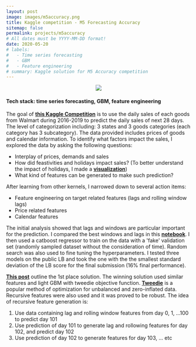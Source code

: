 ```yaml
---
layout: post
image: images/m5accuracy.png
title: Kaggle competition - M5 Forecasting Accuracy
sitemap: false
permalink: projects/m5accuracy
# All dates must be YYYY-MM-DD format!
date: 2020-05-20
# labels:
#   - Time series forecasting
#   - GBM
#   - Feature engineering
# summary: Kaggle solution for M5 Accuracy competition
---
```

<p align="center"><img src="../images/pricing.jpg"></p>

#### Tech stack: time series forecasting, GBM, feature engineering 


The goal of [**this Kaggle Competition**](https://www.kaggle.com/c/m5-forecasting-accuracy) is to use the daily sales of each goods from Walmart during 2016-2019 to predict the daily sales of next 28 days. The level of categorization including: 3 states and 3 goods categories (each category has 3 subcategory). The data provided includes prices of goods and calendar information. To identify what factors impact the sales, I explored the data by asking the following questions: 

* Interplay of prices, demands and sales
* How did feastivities and holidays impact sales? (To better understand the impact of holidays, I made a [**visualization**](https://www.kaggle.com/lilsummer877/visualize-the-effect-of-events-and-festivities))
* What kind of features can be generated to make such prediction?

After learning from other kernels, I narrowed down to several action items:

* Feature engineering on target related features (lags and rolling window lags)
* Price related features
* Calendar features

The initial analysis showed that lags and windows are particular important for the prediction. I compared the best windows and lags in this [**notebook**](https://www.kaggle.com/lilsummer877/comparison-of-rolling-window-and-lags-catboost). I then used a catboost regressor to train on the data with a 'fake' validation set (randomly sampled dataset without the consideration of time). Random search was also used to fine tuning the hyperparameters. I tested three models on the public LB and took the one with the the smallest standard deviation of the LB score for the final submission (16% final performance).

[**This post**](https://www.kaggle.com/c/m5-forecasting-accuracy/discussion/163684) outline the 1st place solution. The winning solution used similar features and light GBM with tweedie objective function. [**Tweedie**](https://arxiv.org/pdf/1811.10192.pdf) is a popular method of optimization for unbalanced and zero-inflated data. Recursive features were also used and it was proved to be robust. The idea of recursive feature generation is:

1. Use data containing lag and rolling window features from day 0, 1, ...100 to predict day 101
2. Use prediction of day 101 to generate lag and rollowing features for day 102, and predict day 102
3. Use prediction of day 102 to generate features for day 103, ... etc

